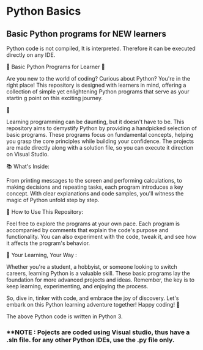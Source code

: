  # Python Basics
## Basic Python programs for NEW learners

Python code is not compiled, It is interpreted.
Therefore it can be executed directly on any IDE. 
   
🐍      Basic Python Programs for Learner                    🚀
       
Are you new to the world of coding? Curious about Python? You're in the right place! This repository is designed with learners in mind, offering a collection of simple yet enlightening Python programs that serve as your startin g point on this exciting journey.

🌟 

Learning programming can be daunting, but it doesn't have to be. This repository aims to demystify Python by providing a handpicked selection of basic programs. These programs focus on fundamental concepts, helping you grasp the core principles while building your confidence. The projects are made directly along with a solution file, so you can execute it direction on Visual Studio.

📚 What's Inside: 

From printing messages to the screen and performing calculations, to making decisions and repeating tasks, each program introduces a key concept. With clear explanations and code samples, you'll witness the magic of Python unfold step by step.

🔧 How to Use This Repository:

Feel free to explore the programs at your own pace. Each program is accompanied by comments that explain the code's purpose and functionality. You can also experiment with the code, tweak it, and see how it affects the program's behavior.

🚀 Your Learning, Your Way :

Whether you're a student, a hobbyist, or someone looking to switch careers, learning Python is a valuable skill. These basic programs lay the foundation for more advanced projects and ideas. Remember, the key is to keep learning, experimenting, and enjoying the process.

So, dive in, tinker with code, and embrace the joy of discovery. Let's embark on this Python learning adventure together! Happy coding!   🎉

The above Python code is written in Python 3.
### **NOTE : Pojects are coded using Visual studio, thus have a .sln file. for any other Python IDEs, use the .py file only.

